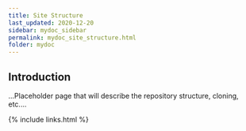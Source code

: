 ```yaml
---
title: Site Structure
last_updated: 2020-12-20
sidebar: mydoc_sidebar
permalink: mydoc_site_structure.html
folder: mydoc
---
```


## Introduction 

...Placeholder page that will describe the repository structure, cloning, etc....




{% include links.html %}
